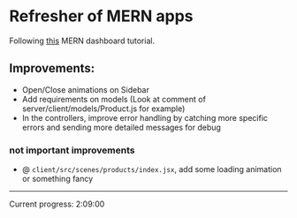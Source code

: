 # Refresher of MERN apps

Following [this](https://www.youtube.com/watch?v=0cPCMIuDk2I) MERN dashboard tutorial.

## Improvements:

-   Open/Close animations on Sidebar
-   Add requirements on models (Look at comment of server/client/models/Product.js for example)
-   In the controllers, improve error handling by catching more specific errors and sending more detailed messages for debug

### not important improvements

-   @ `client/src/scenes/products/index.jsx`, add some loading animation or something fancy

---

Current progress: 2:09:00
